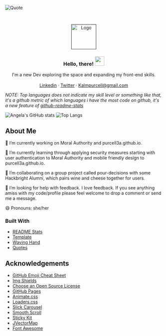 <!--
**purcell3a/purcell3a** is a ✨ _special_ ✨ repository because its `README.md` (this file) appears on your GitHub profile.
-->
![Quote](https://github-readme-quotes.herokuapp.com/quote?theme=dark)
<!-- PROJECT LOGO -->
<br />
<p align="center">
  <a href="">
    <img src="https://res.cloudinary.com/purcella/image/upload/v1612552555/testFolder/logo_ypzjve.jpg" alt="Logo" width="80" height="80">
  </a>

  <h3 align="center">Hello, there! <img src="https://raw.githubusercontent.com/MartinHeinz/MartinHeinz/master/wave.gif" width="30px"></h3>

  <p align="center">
    I'm a new Dev exploring the space and expanding my front-end skills. 
    <br />
    <br />
    <a href="https://www.linkedin.com/in/purcell3a/">Linkedin</a>
    ·
    <a href="https://twitter.com/Purcell3_a">Twitter</a>
    ·
    <a href="">Kalmpurcell@gmail.com</a>
  </p>
</p>

<!---  **Languages and Tools:**  

<code><img height="20" src="https://raw.githubusercontent.com/github/explore/80688e429a7d4ef2fca1e82350fe8e3517d3494d/topics/javascript/javascript.png"></code>
<code><img height="20" src="https://raw.githubusercontent.com/github/explore/80688e429a7d4ef2fca1e82350fe8e3517d3494d/topics/react/react.png"></code>

  if you have forked this to use on your profile, 
  Change the `github-readme-stats.anuraghazra1.vercel.app` to `github-readme-stats.vercel.app` 
--->

<!-- Change the `github-readme-stats.anuraghazra1.vercel.app` to `github-readme-stats.vercel.app`  -->

*NOTE: Top languages does not indicate my skill level or something like that, it's a github metric of which languages i have the most code on github, it's a new feature of [github-readme-stats](https://github.com/anuraghazra/github-readme-stats)*

![Angela's GitHub stats](https://github-readme-stats.vercel.app/api?username=purcell3a&count_private=true&show_icons=true&theme=radical)
![Top Langs](https://github-readme-stats.vercel.app/api/top-langs/?username=purcell3a&layout=compact)


<!-- ABOUT THE PROJECT -->
## About Me

🔭 I’m currently working on Moral Authority and purcell3a.github.io.


🌱 I’m currently learning through applying security measures starting with user authentication to Moral Authority and mobile friendly design to purcell3a.github.io. 


👯 I’m collaborating on a group project called pour-decisions with some Hackbright Alumni, which pairs wine and cheese together for users. 


🤔 I’m looking for help with feedback. I love feedback. If you see anything amiss with my code/profile please feel welcome to drop a comment or send me a message.


😄 Pronouns: she/her

### Built With

* [README Stats](https://github.com/anuraghazra/github-readme-stats)
* [Template](https://github.com/othneildrew/Best-README-Template)
* [Waving Hand](https://towardsdatascience.com/build-a-stunning-readme-for-your-github-profile-9b80434fe5d7)
* [Quotes](https://github.com/shravan20/github-readme-quotes/blob/main/README.md)



<!-- ACKNOWLEDGEMENTS -->
## Acknowledgements
* [GitHub Emoji Cheat Sheet](https://www.webpagefx.com/tools/emoji-cheat-sheet)
* [Img Shields](https://shields.io)
* [Choose an Open Source License](https://choosealicense.com)
* [GitHub Pages](https://pages.github.com)
* [Animate.css](https://daneden.github.io/animate.css)
* [Loaders.css](https://connoratherton.com/loaders)
* [Slick Carousel](https://kenwheeler.github.io/slick)
* [Smooth Scroll](https://github.com/cferdinandi/smooth-scroll)
* [Sticky Kit](http://leafo.net/sticky-kit)
* [JVectorMap](http://jvectormap.com)
* [Font Awesome](https://fontawesome.com)





<!-- MARKDOWN LINKS & IMAGES -->
<!-- https://www.markdownguide.org/basic-syntax/#reference-style-links -->
[linkedin-shield]: https://img.shields.io/badge/-LinkedIn-black.svg?style=for-the-badge&logo=linkedin&colorB=555
[linkedin-url]: https://www.linkedin.com/in/purcell3a/
[product-screenshot]: images/screenshot.png


